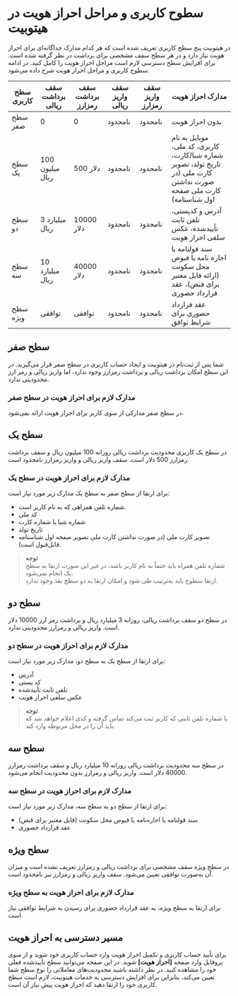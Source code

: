 # سطوح کاربری و مراحل احراز هویت در هیتوبیت
در هیتوبیت پنج سطح کاربری تعریف شده است که هر کدام مدارک جداگانه‌ای برای احراز هویت نیاز دارد و در هر سطح سقف مشخصی برای برداشت در نظر گرفته شده است. برای افزایش سطح دسترسی لازم است مراحل احراز هویت را کامل کنید. در ادامه سطوح کاربری و مراحل احراز هویت شرح داده می‌شود.<br>

|سطح کاربری| سقف برداشت ریالی |سقف برداشت رمزارز| سقف واریز ریالی | سقف واریز رمزارز | مدارک احراز هویت|
|----|----|----|----|----|----|
|سطح صفر|0|0|نامحدود|نامحدود| بدون احراز هویت|
|سطح یک|100 میلیون ریال|500 دلار|نامحدود|نامحدود|موبایل به نام کاربری، کد ملی، شماره شبا/کارت، تاریخ تولد، تصویر کارت ملی (در صورت نداشتن کارت ملی صفحه اول شناسنامه) 
|سطح دو|3 میلیارد ریال|10000 دلار|نامحدود|نامحدود|آدرس و کدپستی، تلفن ثابت تأییدشده، عکس سلفی احراز هویت|
|سطح سه|10 میلیارد ریال|40000 دلار|نامحدود|نامحدود|سند قولنامه یا اجاره نامه  یا قبوض محل سکونت (ارائه فایل معتبر برای قبض)، عقد قرارداد حضوری|
|سطح ویژه|توافقی|توافقی|نامحدود|نامحدود|عقد قرارداد حضوری برای شرایط توافق|

## سطح صفر
شما پس از ثبت‌نام در هیتوبیت و ایجاد حساب کاربری در سطح صفر قرار می‌گیرید. در این سطح امکان برداشت ریالی و برداشت رمزارز وجود ندارد، اما واریز ریالی و رمز ارز محدودیتی ندارد.<br>
### مدارک لازم برای احراز هویت در سطح صفر
در سطح صفر مدارکی از سوی کاربر برای احراز هویت ارائه نمی‌شود.<br>
## سطح یک
در سطح یک کاربری محدودیت برداشت ریالی روزانه 100 میلیون ریال و سقف برداشت رمزارز 500 دلار است. سقف واریز ریالی و واریز رمزارز نامحدود است.<br>
### مدارک لازم برای احراز هویت در سطح یک
برای ارتقا از سطح صفر به سطح یک مدارک زیر مورد نیاز است:
-	شماره تلفن همراهی که به نام کاربر است.
- کد ملی
- شماره شبا یا شماره کارت
- تاریخ تولد
- تصویر کارت ملی (در صورت نداشتن کارت ملی تصویر صفحه اول شناسنامه قابل‌قبول است).<br>
>**توجه**<br>
شماره تلفن همراه باید حتماً به نام کاربر باشد، در غیر این صورت ارتقا به سطح یک انجام نمی‌شود.<br>
ارتقا سطوح باید به‌ترتیب طی شود و امکان ارتقا به دو سطح بعد وجود ندارد.<br>
## سطح دو
در سطح دو سقف برداشت ریالی، روزانه 3 میلیارد ریال و برداشت رمز ارز 10000 دلار است. واریز ریالی و رمزارز محدودیتی ندارد.<br>
### مدارک لازم برای احراز هویت در سطح دو
برای ارتقا از سطح یک به سطح دو، مدارک زیر مورد نیاز است:
- آدرس
- کد پستی
- تلفن ثابت تأییدشده
- عکس سلفی احراز هویت<br>
>**توجه**<br>
با شماره تلفن ثابتی که کاربر ثبت می‌کند تماس گرفته و کدی اعلام خواهد شد که باید آن را در محل مربوطه وارد کند.

## سطح سه
در سطح سه محدودیت برداشت ریالی روزانه 10 میلیارد ریال و سقف برداشت رمزارز 40000 دلار است. واریز ریالی و رمزارز بدون محدودیت انجام می‌شود.<br>
### مدارک لازم برای احراز هویت در سطح سه
برای ارتقا از سطح دو به سطح سه، مدارک زیر مورد نیاز است:
- سند قولنامه یا اجاره‌نامه یا قبوض محل سکونت (فایل معتبر برای قبض)
- عقد قرارداد حضوری<br>
## سطح ویژه
در سطح ویژه سقف مشخصی برای برداشت ریالی و رمزارز تعریف نشده است و میزان آن به‌صورت توافقی تعیین می‌شود. سقف واریز ریالی و رمزارز نیز نامحدود است.<br>
### مدارک لازم برای احراز هویت به سطح ویژه
برای ارتقا به سطح ویژه، به عقد قرارداد حضوری برای رسیدن به شرایط توافقی نیاز است.<br>
## مسیر دسترسی به احراز هویت
برای تأیید حساب کاربری و تکمیل احراز هویت وارد حساب کاربری خود شوید و از منوی پروفایل وارد صفحه **[احراز هویت]** شوید. در این صفحه می‌توانید سطح تأییدشده فعلی خود را مشاهده کنید. در نظر داشته باشید محدودیت‌های معاملاتی را نوع سطح شما تعیین می‌کند، بنابراین برای افزایش دسترسی به خدمات هیتوبیت، لازم است سطح کاربری خود را ارتقا دهید که احراز هویت پیش نیاز آن است.

